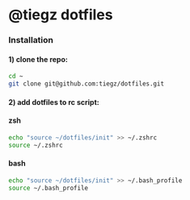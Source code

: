 # @tiegz dotfiles

### Installation

#### 1) clone the repo:

``` sh
cd ~
git clone git@github.com:tiegz/dotfiles.git
```

#### 2) add dotfiles to rc script:

#### zsh

``` sh
echo "source ~/dotfiles/init" >> ~/.zshrc
source ~/.zshrc
```

#### bash

``` sh
echo "source ~/dotfiles/init" >> ~/.bash_profile
source ~/.bash_profile
```
